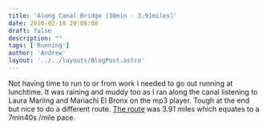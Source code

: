 ```yaml
---
title: 'Along Canal Bridge [30min - 3.91miles]'
date: 2010-02-18 20:08:08
draft: false
description: ""
tags: ['Running']
author: 'Andrew'
layout: '../../layouts/BlogPost.astro'
---
```


Not having time to run to or from work I needed to go out running at lunchtime. It was raining and muddy too as I ran along the canal listening to Laura Marling and Mariachi El Bronx on the mp3 player. Tough at the end but nice to do a different route. [The route](http://www.gmap-pedometer.com/?r=3488095 "route map of canal bridge run [external link]") was 3.91 miles which equates to a 7min40s /mile pace.
